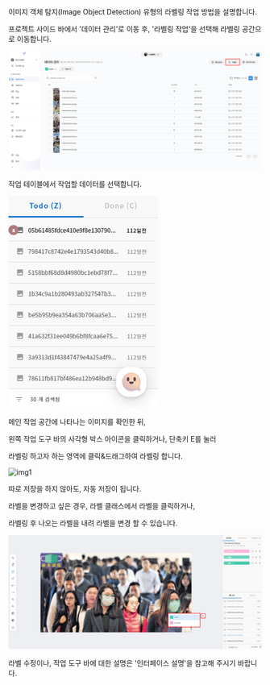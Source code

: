 이미지 객체 탐지(Image Object Detection) 유형의 라벨링 작업 방법을 설명합니다.

  

프로젝트 사이드 바에서 '데이터 관리'로 이동 후, '라벨링 작업'을 선택해 라벨링 공간으로 이동합니다. 


![img1](https://raw.githubusercontent.com/vazilcompany/vridge-docs/main/guide/img/labeling_tools/labeling/go_to_labeling_1.png)  

  

작업 테이블에서 작업할 데이터를 선택합니다.

![img1](https://raw.githubusercontent.com/vazilcompany/vridge-docs/main/guide/img/labeling_tools/labeling_tools_image/image_object_detection_02.png)  

  

메인 작업 공간에 나타나는 이미지를 확인한 뒤,

왼쪽 작업 도구 바의 사각형 박스 아이콘을 클릭하거나, 단축키 E를 눌러

라벨링 하고자 하는 영역에 클릭&드래그하여 라벨링 합니다.

![img1](https://raw.githubusercontent.com/vazilcompany/vridge-docs/main/guide/img/labeling_tools/labeling/image/object_detection/labeling_object_detection-ezgif.com-optimize.gif)  

따로 저장을 하지 않아도, 자동 저장이 됩니다. 



라벨을 변경하고 싶은 경우, 라벨 클래스에서 라벨을 클릭하거나, 

라벨링 후 나오는 라벨을 내려 라벨을 변경 할 수 있습니다. 

![img1](https://raw.githubusercontent.com/vazilcompany/vridge-docs/main/guide/img/labeling_tools/labeling/image/object_detection/change_label.png)  




라벨 수정이나, 작업 도구 바에 대한 설명은 '인터페이스 설명'을 참고해 주시기 바랍니다. 


